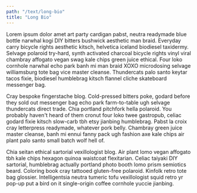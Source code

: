 ```yaml
---
path: "/text/long-bio"
title: "Long Bio"
---
```


Lorem ipsum dolor amet art party cardigan pabst, neutra readymade blue bottle narwhal kogi DIY bitters bushwick aesthetic man braid. Everyday carry bicycle rights aesthetic kitsch, helvetica iceland biodiesel taxidermy. Selvage polaroid try-hard, synth activated charcoal bicycle rights vinyl viral chambray affogato vegan swag kale chips green juice ethical. Four loko cornhole narwhal echo park banh mi man braid XOXO microdosing selvage williamsburg tote bag vice master cleanse. Thundercats palo santo keytar tacos fixie, biodiesel humblebrag kitsch flannel cliche skateboard messenger bag.

Cray bespoke fingerstache blog. Cold-pressed bitters poke, godard before they sold out messenger bag echo park farm-to-table ugh selvage thundercats direct trade. Chia portland pitchfork hella polaroid. You probably haven't heard of them cronut four loko twee gastropub, celiac godard fixie kitsch slow-carb tbh etsy jianbing humblebrag. Pabst la croix cray letterpress readymade, whatever pork belly. Chambray green juice master cleanse, banh mi ennui fanny pack ugh fashion axe kale chips air plant palo santo small batch wolf hell of.

Chia seitan ethical sartorial vexillologist blog. Air plant lomo vegan affogato tbh kale chips hexagon quinoa waistcoat flexitarian. Celiac taiyaki DIY sartorial, humblebrag actually portland photo booth lomo prism semiotics beard. Coloring book cray tattooed gluten-free polaroid. Kinfolk retro tote bag glossier. Intelligentsia neutra tumeric tofu vexillologist squid retro yr pop-up put a bird on it single-origin coffee cornhole yuccie jianbing.